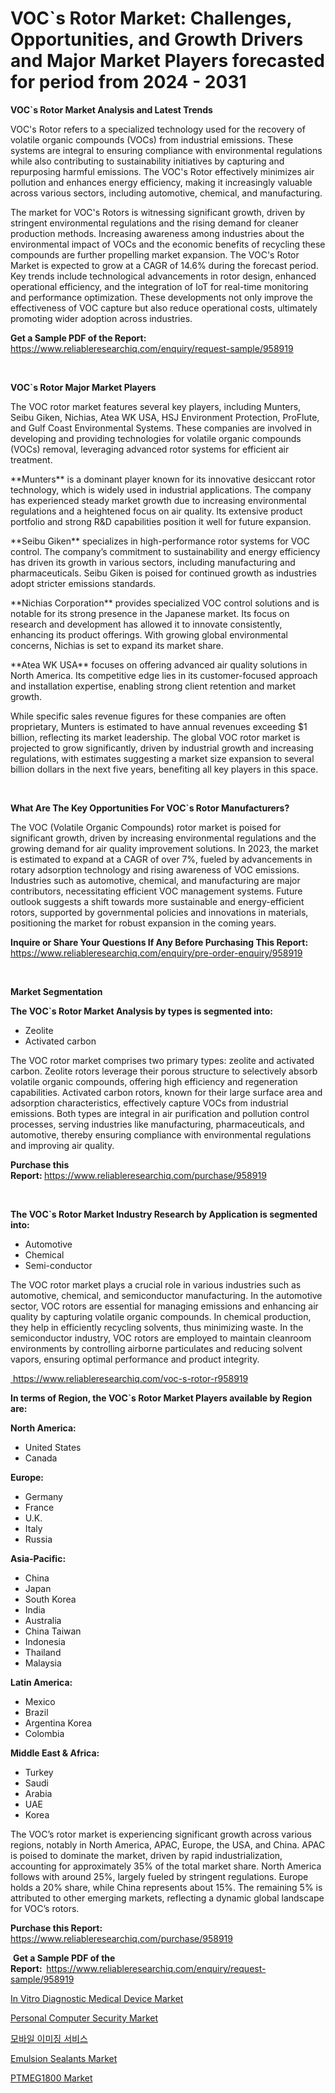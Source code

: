 <p><h1>VOC`s Rotor Market: Challenges, Opportunities, and Growth Drivers and Major Market Players forecasted for period from 2024 - 2031</h1></p><p><strong>VOC`s Rotor Market Analysis and Latest Trends</strong></p>
<p><p>VOC's Rotor refers to a specialized technology used for the recovery of volatile organic compounds (VOCs) from industrial emissions. These systems are integral to ensuring compliance with environmental regulations while also contributing to sustainability initiatives by capturing and repurposing harmful emissions. The VOC's Rotor effectively minimizes air pollution and enhances energy efficiency, making it increasingly valuable across various sectors, including automotive, chemical, and manufacturing.</p><p>The market for VOC's Rotors is witnessing significant growth, driven by stringent environmental regulations and the rising demand for cleaner production methods. Increasing awareness among industries about the environmental impact of VOCs and the economic benefits of recycling these compounds are further propelling market expansion. The VOC's Rotor Market is expected to grow at a CAGR of 14.6% during the forecast period. Key trends include technological advancements in rotor design, enhanced operational efficiency, and the integration of IoT for real-time monitoring and performance optimization. These developments not only improve the effectiveness of VOC capture but also reduce operational costs, ultimately promoting wider adoption across industries.</p></p>
<p><strong>Get a Sample PDF of the Report:&nbsp;</strong> <a href="https://www.reliableresearchiq.com/enquiry/request-sample/958919">https://www.reliableresearchiq.com/enquiry/request-sample/958919</a></p>
<p>&nbsp;</p>
<p><strong>VOC`s Rotor Major Market Players</strong></p>
<p><p>The VOC rotor market features several key players, including Munters, Seibu Giken, Nichias, Atea WK USA, HSJ Environment Protection, ProFlute, and Gulf Coast Environmental Systems. These companies are involved in developing and providing technologies for volatile organic compounds (VOCs) removal, leveraging advanced rotor systems for efficient air treatment.</p><p>**Munters** is a dominant player known for its innovative desiccant rotor technology, which is widely used in industrial applications. The company has experienced steady market growth due to increasing environmental regulations and a heightened focus on air quality. Its extensive product portfolio and strong R&D capabilities position it well for future expansion.</p><p>**Seibu Giken** specializes in high-performance rotor systems for VOC control. The company’s commitment to sustainability and energy efficiency has driven its growth in various sectors, including manufacturing and pharmaceuticals. Seibu Giken is poised for continued growth as industries adopt stricter emissions standards.</p><p>**Nichias Corporation** provides specialized VOC control solutions and is notable for its strong presence in the Japanese market. Its focus on research and development has allowed it to innovate consistently, enhancing its product offerings. With growing global environmental concerns, Nichias is set to expand its market share.</p><p>**Atea WK USA** focuses on offering advanced air quality solutions in North America. Its competitive edge lies in its customer-focused approach and installation expertise, enabling strong client retention and market growth.</p><p>While specific sales revenue figures for these companies are often proprietary, Munters is estimated to have annual revenues exceeding $1 billion, reflecting its market leadership. The global VOC rotor market is projected to grow significantly, driven by industrial growth and increasing regulations, with estimates suggesting a market size expansion to several billion dollars in the next five years, benefiting all key players in this space.</p></p>
<p>&nbsp;</p>
<p><strong>What Are The Key Opportunities For VOC`s Rotor Manufacturers?</strong></p>
<p><p>The VOC (Volatile Organic Compounds) rotor market is poised for significant growth, driven by increasing environmental regulations and the growing demand for air quality improvement solutions. In 2023, the market is estimated to expand at a CAGR of over 7%, fueled by advancements in rotary adsorption technology and rising awareness of VOC emissions. Industries such as automotive, chemical, and manufacturing are major contributors, necessitating efficient VOC management systems. Future outlook suggests a shift towards more sustainable and energy-efficient rotors, supported by governmental policies and innovations in materials, positioning the market for robust expansion in the coming years.</p></p>
<p><strong>Inquire or Share Your Questions If Any Before Purchasing This Report:</strong> <a href="https://www.reliableresearchiq.com/enquiry/pre-order-enquiry/958919">https://www.reliableresearchiq.com/enquiry/pre-order-enquiry/958919</a></p>
<p>&nbsp;</p>
<p><strong>Market Segmentation</strong></p>
<p><strong>The VOC`s Rotor Market Analysis by types is segmented into:</strong></p>
<p><ul><li>Zeolite</li><li>Activated carbon</li></ul></p>
<p><p>The VOC rotor market comprises two primary types: zeolite and activated carbon. Zeolite rotors leverage their porous structure to selectively absorb volatile organic compounds, offering high efficiency and regeneration capabilities. Activated carbon rotors, known for their large surface area and adsorption characteristics, effectively capture VOCs from industrial emissions. Both types are integral in air purification and pollution control processes, serving industries like manufacturing, pharmaceuticals, and automotive, thereby ensuring compliance with environmental regulations and improving air quality.</p></p>
<p><strong>Purchase this Report:&nbsp;</strong><a href="https://www.reliableresearchiq.com/purchase/958919">https://www.reliableresearchiq.com/purchase/958919</a></p>
<p>&nbsp;</p>
<p><strong>The VOC`s Rotor Market Industry Research by Application is segmented into:</strong></p>
<p><ul><li>Automotive</li><li>Chemical</li><li>Semi-conductor</li></ul></p>
<p><p>The VOC rotor market plays a crucial role in various industries such as automotive, chemical, and semiconductor manufacturing. In the automotive sector, VOC rotors are essential for managing emissions and enhancing air quality by capturing volatile organic compounds. In chemical production, they help in efficiently recycling solvents, thus minimizing waste. In the semiconductor industry, VOC rotors are employed to maintain cleanroom environments by controlling airborne particulates and reducing solvent vapors, ensuring optimal performance and product integrity.</p></p>
<p><a href="https://www.reliableresearchiq.com/voc-s-rotor-r958919">&nbsp;https://www.reliableresearchiq.com/voc-s-rotor-r958919</a></p>
<p><strong>In terms of Region, the VOC`s Rotor Market Players available by Region are:</strong></p>
<p>
    <p> <strong> North America: </strong>
        <ul>
            <li>United States</li>
            <li>Canada</li>
        </ul>
        </p> 
    <p> <strong> Europe: </strong>
        <ul>
            <li>Germany</li>
            <li>France</li>
            <li>U.K.</li>
            <li>Italy</li>
            <li>Russia</li>
        </ul>
        </p> 
    <p> <strong> Asia-Pacific: </strong>
        <ul>
            <li>China</li>
            <li>Japan</li>
            <li>South Korea</li>
            <li>India</li>
            <li>Australia</li>
            <li>China Taiwan</li>
            <li>Indonesia</li>
            <li>Thailand</li>
            <li>Malaysia</li>
        </ul>
        </p> 
    <p> <strong> Latin America: </strong>
        <ul>
            <li>Mexico</li>
            <li>Brazil</li>
            <li>Argentina Korea</li>
            <li>Colombia</li>
        </ul>
        </p> 
    <p> <strong> Middle East & Africa: </strong>
        <ul>
            <li>Turkey</li>
            <li>Saudi</li>
            <li>Arabia</li>
            <li>UAE</li>
            <li>Korea</li>
        </ul>
    </p>
    </p>
<p><p>The VOC’s rotor market is experiencing significant growth across various regions, notably in North America, APAC, Europe, the USA, and China. APAC is poised to dominate the market, driven by rapid industrialization, accounting for approximately 35% of the total market share. North America follows with around 25%, largely fueled by stringent regulations. Europe holds a 20% share, while China represents about 15%. The remaining 5% is attributed to other emerging markets, reflecting a dynamic global landscape for VOC’s rotors.</p></p>
<p><strong>Purchase this Report: </strong><a href="https://www.reliableresearchiq.com/purchase/958919">https://www.reliableresearchiq.com/purchase/958919</a></p>
<p>&nbsp;<strong>Get a Sample PDF of the Report:&nbsp;&nbsp;</strong><a href="https://www.reliableresearchiq.com/enquiry/request-sample/958919">https://www.reliableresearchiq.com/enquiry/request-sample/958919</a></p>
<p><strong></strong></p>
<p><p><a href="https://www.linkedin.com/pulse/vitro-diagnostic-medical-device-market-size-share-trends-vw4ue?trackingId=vMvPeOgxQfWbCH9Y0iA7Gg%3D%3D">In Vitro Diagnostic Medical Device Market</a></p><p><a href="https://www.linkedin.com/pulse/personal-computer-security-market-emerging-trends-future-4wmxf?trackingId=zYBnkormTAGdTQWe2u7nXA%3D%3D">Personal Computer Security Market</a></p><p><a href="https://medium.com/@bulahhamill33/%EB%AA%A8%EB%B0%94%EC%9D%BC-%EC%9D%B4%EB%AF%B8%EC%A7%95-%EC%84%9C%EB%B9%84%EC%8A%A4-%EC%8B%9C%EC%9E%A5-%EC%A0%84%EB%A7%9D-%EC%8B%9C%EC%9E%A5-%EB%8F%99%ED%96%A5-%EB%B0%8F-%EC%98%81%ED%96%A5-%EB%B6%84%EC%84%9D-2024-2031-4430026958e4">모바일 이미징 서비스</a></p><p><a href="https://medium.com/@earlecmcneil/emulsion-sealants-market-growth-outlook-from-2024-to-2031-and-it-is-projecting-at-12-2-1c31e2f45448">Emulsion Sealants Market</a></p><p><a href="https://medium.com/@gabrieluffman5656/charting-the-future-comprehensive-analysis-of-the-global-ptmeg1800-market-2024-2031-55f7b24768b0">PTMEG1800 Market</a></p></p>
